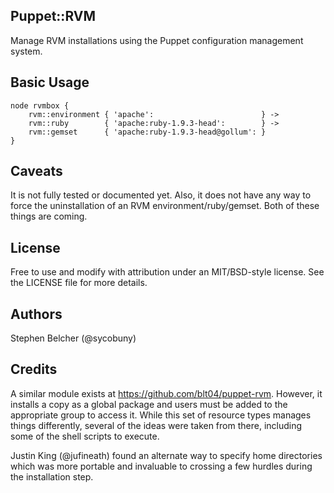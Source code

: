 Puppet::RVM
-----------

Manage RVM installations using the Puppet configuration management system.

Basic Usage
-----------

```puppet
node rvmbox {
    rvm::environment { 'apache':                        } ->
    rvm::ruby        { 'apache:ruby-1.9.3-head':        } ->
    rvm::gemset      { 'apache:ruby-1.9.3-head@gollum': }
}
```

Caveats
-------

It is not fully tested or documented yet. Also, it does not have any way to
force the uninstallation of an RVM environment/ruby/gemset. Both of these
things are coming.

License
-------

Free to use and modify with attribution under an MIT/BSD-style license. See
the LICENSE file for more details.

Authors
-------

Stephen Belcher (@sycobuny)

Credits
-------

A similar module exists at https://github.com/blt04/puppet-rvm. However, it
installs a copy as a global package and users must be added to the appropriate
group to access it. While this set of resource types manages things
differently, several of the ideas were taken from there, including some of the
shell scripts to execute.

Justin King (@jufineath) found an alternate way to specify home directories
which was more portable and invaluable to crossing a few hurdles during the
installation step.
